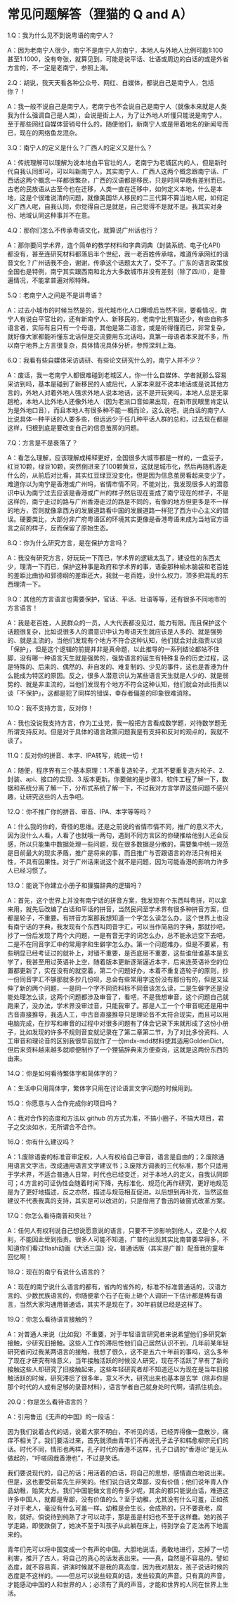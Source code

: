 # 常见问题解答（狸猫的 Q and A）

1.Q：我为什么见不到说粤语的南宁人？

A：因为老南宁人很少，南宁不是南宁人的南宁，本地人与外地人比例可能1:100甚至1:1000，没有夸张，就算见到，可能是说平话、壮语或周边的白话的或是外省方言的，不一定是老南宁，参照上海。

2.Q：胡说，我天天看各种公众号、网红、自媒体，都说自己是南宁人，包括你？！

A：我一般不说自己是南宁人，老南宁也不会说自己是南宁人（就像本来就是人类我为什么强调自己是人类），会说是街上人，为了让外地人听懂只能说是南宁人，至于那些网红自媒体营销号什么的，随便他们，新南宁人或是带着地名的新闻号而已，现在的网络鱼龙混杂。

3.Q：南宁人的定义是什么？广西人的定义又是什么？

A：传统理解可以理解为说本地白平官壮的人，老南宁为老城区内的人，但是新时代自我认同即可，可以叫新南宁人，其实南宁人、广西人这两个概念跟南宁话、广西话这两个概念一样都很繁杂，广西的汉语都是移民，只是时间早晚有差别而已，古老的民族语从古至今也在迁移，人类一直在迁移中，如何定义本地，什么是本地，这是个很难说清的问题，就像美国华人移民的二三代算不算当地人呢，如何定义广西人呢，自我认同，你觉得自己是就是，自己觉得不是就不是。我其实对身份、地域认同这种事并不在意。

4.Q：那你们怎么不传承粤语文化，就算说广州话也行？

A：那你要问学术界，连个简单的教学材料和字典词典（封装系统、电子化API）都没有，甚至连研究材料都落后半个世纪，我一老百姓传承啥，难道传承网红的谐音文化？广州话我不会，谢谢，传承这个话题太大了，受不了。广东的语言政策放全国也是特例，南宁其实跟西南和北方大多数城市并没有差别（除了四川），是普遍情况，不能拿普遍对照特殊。

5.Q：老南宁人之间是不是讲粤语？

A：过去小城市的时候当然是的，现代城市化人口爆增后当然不同，要看情况，南宁人有说白平官壮的，还有新南宁人、新移民的，老南宁比熊猫还少，有些自称多语言者，实际有且只有一个母语，其他是第二语言，或是听得懂而已，非常复杂，就好像大家都能听懂东北话但是交流要用东北话吗，真第一母语者本来就不多，所以南宁地界上方言很复杂，具体情况具体分析，参照深圳上海。

6.Q：我看有些自媒体采访调研、有些论文研究什么的，南宁人并不少？

A：废话，我一老南宁人都很难碰到老城区人，你一什么自媒体、学者就那么容易采访到吗，基本是碰到了新移民的人或后代，人家本来就不说本地话或是说其他方言的，外地人对着外地人强求外地人说本地话，这不是开玩笑吗，本地人总是无辜趟枪，本地人比外地人还像外地人（因为老派口音如果出现，在新市民眼里肯定认为是外地口音），而且本地人有很多种不能一概而论，这么说吧，说白话的南宁人比说具体一种平话的人要多些，但远远少于任几种平话人群的总和，过去现在都是这样，归根到底是要改变自己的信息茧房的问题。

7.Q：方言是不是衰落了？

A：看怎么理解，应该理解成稀释更好，全国很多大城市都是一样的，一盘豆子，红豆10颗，绿豆10颗，突然倒进来了100颗黄豆，这就是城市化，然后再随机游走什么的，从前后对比看，其实红豆绿豆没变化，但是因为信息茧房看起来变少了，难道你以为南宁是香港或广州吗，省情市情不同，不能对比，我发现很多人的潜意识中认为南宁过去应该是香港或广州的样子然后现在变成了南宁现在的样子，不是这样的，南宁走过的路与广州香港走过的路是不同的，有像的地方但更多是不一样的地方，否则就像拿西方的发展道路看中国的发展道路一样犯了西方中心主义的错误。硬要类比，大部分非广府粤语区的环境其实更像是香港粤语未成为当地官方语言之前的样子，反而保留了原始生态。

8.Q：你为什么研究方言，是在保护方言吗？

A：我没有研究方言，好玩玩一下而已，学术界的逻辑太乱了，建设性的东西太少，理清一下而已，保护这种事是政府和学术界的事，语委那种榆木脑袋和老百姓的差距比曲协和郭德纲的差距还大，我就一老百姓，没什么权力，顶多把混乱的东西理清一下。

9.Q：其他的方言语言也需要保护，官话、平话、壮语等等，还有很多不同地市的方言语言！

A：我是老百姓，人民群众的一员，人大代表都没见过，能力有限。而且保护这个话题很复杂，比如说很多人的潜意识中认为粤语天生就应该是人多的、就是强势的、就是主流的，当他们发现有个地方不符合这种认知，他们就会对此指责以谈「保护」，但是这个逻辑的前提并非是真命题，以此推导的一系列结论都站不住脚，没有哪一种语言天生就是强势的，强势语言的诞生有特殊复杂的历史过程，这是特殊的、后来的、偶然的、非自发的、难复制的、少见的事件，这也是香港为什么能成为特区的原因。反之，很多人潜意识认为某些语言天生就是人少的、就是弱势的、就是非主流的，当他们发现有个地方不符合这种认知，他们就会对此指责以谈「不保护」，这都是犯了同样的错误，幸存者偏差的印象很难消除。

10.Q：我不支持方言，反对你！

A：我也没说我支持方言，作为工业党，我一般把方言看成数学题，对待数学题无所谓支持反对。但是对于具体的语言政策问题我是有支持和反对的观点的，我就不谈了。

11.Q：反对你的拼音、本字、IPA转写，统统一切！

A：随便，程序界有三个基本原理：1.不重复造轮子，尤其不要重复造方轮子、2.封装、api、接口的实现、3.版本更新。你要做的是步骤3，软件工程了解一下，数据和系统分离了解一下，分布式系统了解一下，不过我对方言学界这些问题不感兴趣，让研究这些的人去争吧。

12.Q：你不推广你的拼音、审音、IPA、本字等等吗？

A：什么我的你的，奇怪的思维。还是之前说的省情市情不同，推广的意义不大，因为没什么人看，人看了也就哦一两句，遇到不同方言区的你硬推给他别人还会反感，所以只能集中数据处理一些问题，现在很多数据是分散的，需要集中统一规范是目前最大的现实矛盾，推广是将来的事，而且推广与否跟语言的存活只有相关性，不具有因果性。对于广州话来说这个就不是问题，因为可能香港的影响力许多人已经习惯了。

13.Q：能说下你建立小册子和狸猫辞典的逻辑吗？

A：首先，这个世界上并没有南宁话的拼音方案，我发现有个东西叫粤拼，可以拿来用，就先后改编了白话和平话的拼音，当然民间至学术界有很多种拼音方案，但都是轮子，不重要。有拼音方案那我想知道一个字怎么读怎么办，这个世界上也没有南宁话的字典，我发现有个东西叫同音字汇，可以当作简易的字典，那就抄吧，抄了一份后发现了两个大问题，一是有音无字的词怎么办，总不能永远空下去吧，二是不在同音字汇中的常用字和生僻字怎么办。第一个问题难办，但是不要紧，有些明显已经考证过的就补上，对错不重要，是否底层不重要，这些谁借谁基本是玄学了，我甚至用过英语补上空，随着版本更新逐渐逼近本字，后来连英语补空的位置都更新了，实在没有的就空着，第二个问题好办，本着不重复造轮子的原则，抄一份同音字汇不够那就多抄几份呗，总会有些常用字这份没有那份有的，但是又延伸了新的两个问题，一是同一个字不同资料标不同音该怎么读，二是生僻字还是没能处理怎么读，这两个问题都涉及审音了，看吧，不是我想审音，这个问题自己就跑来了，没办法，学术界没审过音，只能我审了。那是人工一个个审音呢还是用中古音直接推导，我选人工，中古音直接推导只是理论音不太符合现实，而且可以用电脑完成，在抄写和审音的过程中对很多问题有了体会记录下来就形成了这份小册子，比如发现的许多不规则音变就记录在了第二章第二节，为了对比多份资料、人工审音和理论音的区别我很早前就作了一份mdx-mdd材料使其适用GoldenDict，但后来资料越来越多就顺便制作了一个狸猫辞典来方便查询，这就是这两份东西的由来。

14.Q：你是如何看待繁体字和简体字的？

A：生活中只用简体字，繁体字只用在讨论语言文字问题的时候用到。

15.Q：你愿意与人合作完成你的项目吗？

A：我对合作的态度和方法以 github 的方式为准，不搞小圈子，不搞大项目，君子之交淡如水，无所谓合不合作。

16.Q：你有什么建议吗？

A：1.废除语委的标准音审定权，人人有权给自己审音，语言是自由的；2.废除通用语言文字法，改成通用语言文字建议书；3.废除方调表的三代标准，那个只适用于学术界，不适合普通人日常，时代也已经变迁，对于本地人的定义，自我认同即可；4.方言的可证伪性会随着时间下降，先标准化、规范化再作研究，更好地规范是为了更好地描述，反之亦然，描述与规范相互促进。以后想到再补充，当然这些建议不代表我真的支持，其实是可以改进的，只是借用了鲁迅的破窗式改革方案。

17.Q：你怎么看待南普和夹壮？

A：任何人有权利说自己想说愿意说的语言，只要不干涉影响到他人，这是个人权利，不能因此受到指责。很多人可能不知道，广普的出现其实比南普要早得多，不知道你们看过flash动画《大话三国》没，普通话版（其实是广普）配音我的童年回忆啊！

18.Q：现在的南宁有说什么语言的？

A：现在的南宁说什么语言的都有，省内的省外的，标准不标准普通话的，汉语方言的、少数民族语言的，你随便拿个石子在街上砸个人调研一下估计都是稀有语言，当然大家沟通用普通话，其实不是现在了，30年前就已经是这样了。

19.Q：你怎么看待语言接触的？

A：对普通人来说（比如我）不重要，对于年轻语言研究者来说希望他们多研究新接触，少研究旧接触。这些人工作的滞后性他们自己居然认识不到，几年前某年轻研究者问过我某两语言的接触，我想了很久，这不是五六十年前的事吗，这么多年了现在才研究有啥意义，当年接触活跃的时候没人研究，现在不活跃了早有了新的接触这些人却研究了旧接触起来，这些年轻研究者却不知道还以为现在是当年旧接触活跃的时候，研究滞后了很多年，意义不大，研究出来也基本是玄学（除非你是那个时代的人或有足够的录音材料），语言学者自己就身处时代啊，请抓住机会。

20.Q：你是怎么看待语言的？

A：引用鲁迅《无声的中国》的一段话：

因为我们说着古代的话，说着大家不明白，不听见的话，已经弄得像一盘散沙，痛痒不相关了。我们要活过来，首先就须由青年们不再说孔子孟子和韩愈柳宗元们的话。时代不同，情形也两样，孔子时代的香港不这样，孔子口调的“香港论”是无从做起的，“吁嗟阔哉香港也”，不过是笑话。

我们要说现代的，自己的话；用活着的白话，将自己的思想，感情直白地说出来。但是，这也要受前辈先生非笑的。他们说白话文卑鄙，没有价值；他们说年青人作品幼稚，贻笑大方。我们中国能做文言的有多少呢，其余的都只能说白话，难道这许多中国人，就都是卑鄙，没有价值的么？至于幼稚，尤其没有什么可羞，正如孩子对于老人，毫没有什么可羞一样。幼稚是会生长，会成熟的，只不要衰老，腐败，就好。倘说待到纯熟了才可以动手，那是虽是村妇也不至于这样蠢。她的孩子学走路，即使跌倒了，她决不至于叫孩子从此躺在床上，待到学会了走法再下地面来的。 

青年们先可以将中国变成一个有声的中国。大胆地说话，勇敢地进行，忘掉了一切利害，推开了古人，将自己的真心的话发表出来。——真，自然是不容易的。譬如态度，就不容易真，讲演时候就不是我的真态度，因为我对朋友，孩子说话时候的态度是不这样的。——但总可以说些较真的话，发些较真的声音。只有真的声音，才能感动中国的人和世界的人；必须有了真的声音，才能和世界的人同在世界上生活。


